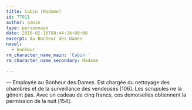 ```yaml
---
title: Cabin (Madame)
id: 77011
author: admin
type: personnage
date: 2010-02-16T08:44:24+00:00
excerpt: Au Bonheur des Dames
novel:
  - bonheur
rm_character_name_main: 'Cabin '
rm_character_name_secondary: Madame

---
```

— Employée au Bonheur des Dames. Est chargée du nettoyage des chambres et de la surveillance des vendeuses [106]. Les scrupules ne la gênent pas. Avec un cadeau de cinq francs, ces demoiselles obtiennent la permission de la nuit [154]. 